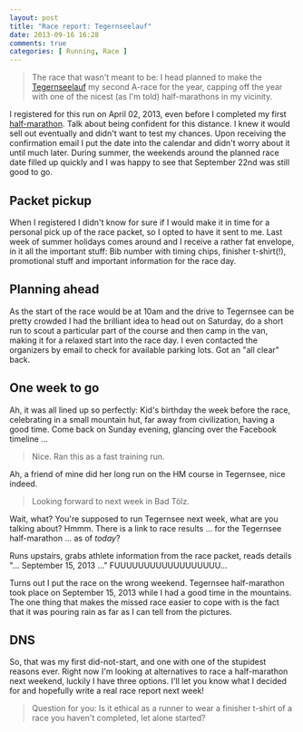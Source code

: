 ```yaml
---
layout: post
title: "Race report: Tegernseelauf"
date: 2013-09-16 16:28
comments: true
categories: [ Running, Race ]
---
```


> The race that wasn't meant to be: I head planned to make the [Tegernseelauf](http://www.tegernseelauf.de/) my
> second A-race for the year, capping off the year with one of the nicest (as
> I'm told) half-marathons in my vicinity.

I registered for this run on April 02, 2013, even before I completed my first
[half-marathon](/blog/2013/04/17/vienna-city-half-marathon/). Talk about being confident for this distance. I knew it would
sell out eventually and didn't want to test my chances. Upon receiving the
confirmation email I put the date into the calendar and didn't worry about it
until much later. During summer, the weekends around the planned race date
filled up quickly and I was happy to see that September 22nd was still good to
go.

<!-- more -->

## Packet pickup ##
When I registered I didn't know for sure if I would make it in time for a personal
pick up of the race packet, so I opted to have it sent to me. Last week of summer holidays
comes around and I receive a rather fat envelope, in it all the important stuff: Bib number
with timing chips, finisher t-shirt(!), promotional stuff and important information for
the race day.

## Planning ahead ##
As the start of the race would be at 10am and the drive to Tegernsee can be pretty crowded
I had the brilliant idea to head out on Saturday, do a short run to scout a particular
part of the course and then camp in the van, making it for a relaxed start into the race
day. I even contacted the organizers by email to check for available parking lots. Got an
"all clear" back.

## One week to go ##
Ah, it was all lined up so perfectly: Kid's birthday the week before the race,
celebrating in a small mountain hut, far away from civilization, having a good time.
Come back on Sunday evening, glancing over the Facebook timeline ...
> Nice. Ran this as a fast training run.

Ah, a friend of mine did her long run on the HM course in Tegernsee, nice indeed.

> Looking forward to next week in Bad Tölz.

Wait, what? You're supposed to run Tegernsee next week, what are you talking about?
Hmmm. There is a link to race results ... for the Tegernsee half-marathon ... as of *today*?

Runs upstairs, grabs athlete information from the race packet, reads details "... September 15, 2013 ..."
FUUUUUUUUUUUUUUUUUU...

Turns out I put the race on the wrong weekend. Tegernsee half-marathon took place
on September 15, 2013 while I had a good time in the mountains. The one thing
that makes the missed race easier to cope with is the fact that it was pouring
rain as far as I can tell from the pictures.

## DNS ##
So, that was my first did-not-start, and one with one of the stupidest reasons ever.
Right now I'm looking at alternatives to race a half-marathon next weekend, luckily
I have three options. I'll let you know what I decided for and hopefully write a
real race report next week!

> Question for you: Is it ethical as a runner to wear a finisher t-shirt of a race
> you haven't completed, let alone started?
